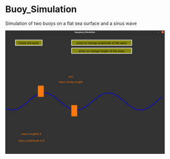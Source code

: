 # Buoy_Simulation
Simulation of two buoys on a flat sea surface and a sinus wave

![screen shot](https://github.com/kzlsahin/Buoy_Simulation/blob/main/BuoyancySimulation_Screen.png?raw=true)
